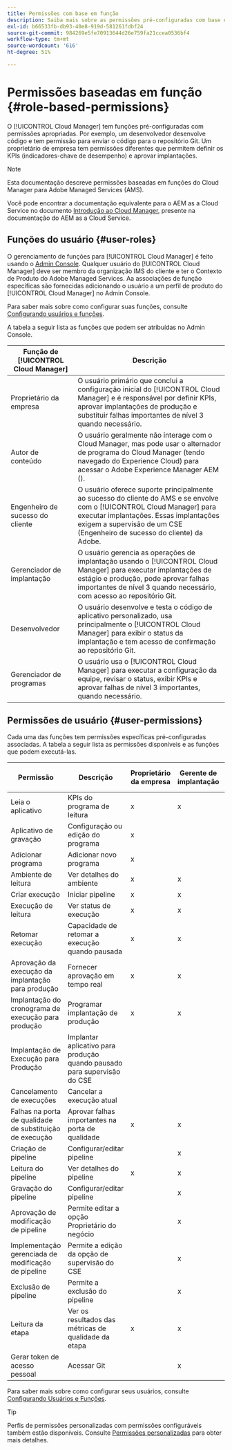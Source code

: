```yaml
---
title: Permissões com base em função
description: Saiba mais sobre as permissões pré-configuradas com base em funções do Cloud Manager para gerenciar o acesso aos recursos da nuvem.
exl-id: b66533fb-db93-40e8-919d-581261fdbf24
source-git-commit: 984269e5fe70913644d26e759fa21ccea0536bf4
workflow-type: tm+mt
source-wordcount: '616'
ht-degree: 51%

---
```



# Permissões baseadas em função {#role-based-permissions}

O [!UICONTROL Cloud Manager] tem funções pré-configuradas com permissões apropriadas. Por exemplo, um desenvolvedor desenvolve código e tem permissão para enviar o código para o repositório Git. Um proprietário de empresa tem permissões diferentes que permitem definir os KPIs (indicadores-chave de desempenho) e aprovar implantações.

>[!NOTE]
>
>Esta documentação descreve permissões baseadas em funções do Cloud Manager para Adobe Managed Services (AMS).
>
>Você pode encontrar a documentação equivalente para o AEM as a Cloud Service no documento [Introdução ao Cloud Manager](https://experienceleague.adobe.com/en/docs/experience-manager-cloud-service/content/onboarding/concepts/cloud-manager-introduction#role-based-permissions), presente na documentação do AEM as a Cloud Service.

## Funções do usuário {#user-roles}

O gerenciamento de funções para [!UICONTROL Cloud Manager] é feito usando o [Admin Console](https://helpx.adobe.com/br/enterprise/using/admin-console.html). Qualquer usuário do [!UICONTROL Cloud Manager] deve ser membro da organização IMS do cliente e ter o Contexto de Produto do Adobe Managed Services. Aa associações de função específicas são fornecidas adicionando o usuário a um perfil de produto do [!UICONTROL Cloud Manager] no Admin Console.

Para saber mais sobre como configurar suas funções, consulte [Configurando usuários e funções](/help/requirements/users-and-roles.md).

A tabela a seguir lista as funções que podem ser atribuídas no Admin Console.

| Função de [!UICONTROL Cloud Manager] | Descrição |
|---|---|
| Proprietário da empresa | O usuário primário que conclui a configuração inicial do [!UICONTROL Cloud Manager] e é responsável por definir KPIs, aprovar implantações de produção e substituir falhas importantes de nível 3 quando necessário. |
| Autor de conteúdo | O usuário geralmente não interage com o Cloud Manager, mas pode usar o alternador de programa do Cloud Manager (tendo navegado do Experience Cloud) para acessar o Adobe Experience Manager AEM (). |
| Engenheiro de sucesso do cliente | O usuário oferece suporte principalmente ao sucesso do cliente do AMS e se envolve com o [!UICONTROL Cloud Manager] para executar implantações. Essas implantações exigem a supervisão de um CSE (Engenheiro de sucesso do cliente) da Adobe. |
| Gerenciador de implantação | O usuário gerencia as operações de implantação usando o [!UICONTROL Cloud Manager] para executar implantações de estágio e produção, pode aprovar falhas importantes de nível 3 quando necessário, com acesso ao repositório Git. |
| Desenvolvedor | O usuário desenvolve e testa o código de aplicativo personalizado, usa principalmente o [!UICONTROL Cloud Manager] para exibir o status da implantação e tem acesso de confirmação ao repositório Git. |
| Gerenciador de programas | O usuário usa o [!UICONTROL Cloud Manager] para executar a configuração da equipe, revisar o status, exibir KPIs e aprovar falhas de nível 3 importantes, quando necessário. |

## Permissões de usuário {#user-permissions}

Cada uma das funções tem permissões específicas pré-configuradas associadas. A tabela a seguir lista as permissões disponíveis e as funções que podem executá-las.

| Permissão | Descrição | Proprietário da empresa | Gerente de implantação | Gerente de programas | Desenvolvedor | CSE |
| --- | --- | --- | --- | --- | --- | --- |
| Leia o aplicativo | KPIs do programa de leitura | x | x | x | x | x |
| Aplicativo de gravação | Configuração ou edição do programa | x | | | | |
| Adicionar programa | Adicionar novo programa | x | | | | |
| Ambiente de leitura | Ver detalhes do ambiente | x | x | x | x | x |
| Criar execução | Iniciar pipeline | x | x | x | | |
| Execução de leitura | Ver status de execução | x | x | x | x | x |
| Retomar execução | Capacidade de retomar a execução quando pausada | x | x | x | | x |
| Aprovação da execução da implantação para produção | Fornecer aprovação em tempo real | x | x | x | | |
| Implantação do cronograma de execução para produção | Programar implantação de produção | x | x | x | | x |
| Implantação de Execução para Produção | Implantar aplicativo para produção quando pausado para supervisão do CSE | | | | | x |
| Cancelamento de execuções | Cancelar a execução atual | | | x | | |
| Falhas na porta de qualidade de substituição de execução | Aprovar falhas importantes na porta de qualidade | x | x | x | | |
| Criação de pipeline | Configurar/editar pipeline | | x | | | |
| Leitura do pipeline | Ver detalhes do pipeline | x | x | x | x | x |
| Gravação do pipeline | Configurar/editar pipeline | | x | | | |
| Aprovação de modificação de pipeline | Permite editar a opção Proprietário do negócio | | x | | | |
| Implementação gerenciada de modificação de pipeline | Permite a edição da opção de supervisão do CSE | | x | | | |
| Exclusão de pipeline | Permite a exclusão do pipeline | | x | | | |
| Leitura da etapa | Ver os resultados das métricas de qualidade da etapa | x | x | x | x | x |
| Gerar token de acesso pessoal | Acessar Git | | x | | x | |

Para saber mais sobre como configurar seus usuários, consulte [Configurando Usuários e Funções](/help/requirements/users-and-roles.md).

>[!TIP]
>
>Perfis de permissões personalizadas com permissões configuráveis também estão disponíveis. Consulte [Permissões personalizadas](/help/using/custom-permissions.md) para obter mais detalhes.
